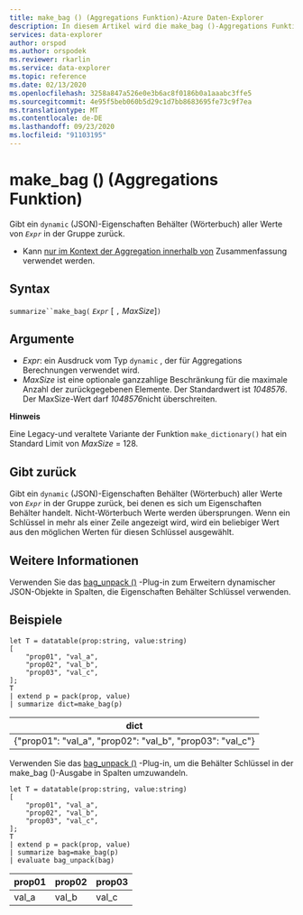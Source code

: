 ```yaml
---
title: make_bag () (Aggregations Funktion)-Azure Daten-Explorer
description: In diesem Artikel wird die make_bag ()-Aggregations Funktion in Azure Daten-Explorer beschrieben.
services: data-explorer
author: orspod
ms.author: orspodek
ms.reviewer: rkarlin
ms.service: data-explorer
ms.topic: reference
ms.date: 02/13/2020
ms.openlocfilehash: 3258a847a526e0e3b6ac8f0186b0a1aaabc3ffe5
ms.sourcegitcommit: 4e95f5beb060b5d29c1d7bb8683695fe73c9f7ea
ms.translationtype: MT
ms.contentlocale: de-DE
ms.lasthandoff: 09/23/2020
ms.locfileid: "91103195"
---
```

# <a name="make_bag-aggregation-function"></a>make_bag () (Aggregations Funktion)

Gibt ein `dynamic` (JSON)-Eigenschaften Behälter (Wörterbuch) aller Werte von *`Expr`* in der Gruppe zurück.

* Kann [nur im Kontext der Aggregation innerhalb von](summarizeoperator.md) Zusammenfassung verwendet werden.

## <a name="syntax"></a>Syntax

`summarize``make_bag(` *`Expr`* [ `,` *MaxSize*]`)`

## <a name="arguments"></a>Argumente

* *Expr*: ein Ausdruck vom Typ `dynamic` , der für Aggregations Berechnungen verwendet wird.
* *MaxSize* ist eine optionale ganzzahlige Beschränkung für die maximale Anzahl der zurückgegebenen Elemente. Der Standardwert ist *1048576*. Der MaxSize-Wert darf *1048576*nicht überschreiten.

**Hinweis**

Eine Legacy-und veraltete Variante der Funktion `make_dictionary()` hat ein Standard Limit von *MaxSize* = 128.

## <a name="returns"></a>Gibt zurück

Gibt ein `dynamic` (JSON)-Eigenschaften Behälter (Wörterbuch) aller Werte von *`Expr`* in der Gruppe zurück, bei denen es sich um Eigenschaften Behälter handelt.
Nicht-Wörterbuch Werte werden übersprungen.
Wenn ein Schlüssel in mehr als einer Zeile angezeigt wird, wird ein beliebiger Wert aus den möglichen Werten für diesen Schlüssel ausgewählt.

## <a name="see-also"></a>Weitere Informationen

Verwenden Sie das [bag_unpack ()](bag-unpackplugin.md) -Plug-in zum Erweitern dynamischer JSON-Objekte in Spalten, die Eigenschaften Behälter Schlüssel verwenden. 

## <a name="examples"></a>Beispiele

```kusto
let T = datatable(prop:string, value:string)
[
    "prop01", "val_a",
    "prop02", "val_b",
    "prop03", "val_c",
];
T
| extend p = pack(prop, value)
| summarize dict=make_bag(p)

```

|dict|
|----|
|{"prop01": "val_a", "prop02": "val_b", "prop03": "val_c"} |

Verwenden Sie das [bag_unpack ()](bag-unpackplugin.md) -Plug-in, um die Behälter Schlüssel in der make_bag ()-Ausgabe in Spalten umzuwandeln. 

```kusto
let T = datatable(prop:string, value:string)
[
    "prop01", "val_a",
    "prop02", "val_b",
    "prop03", "val_c",
];
T
| extend p = pack(prop, value)
| summarize bag=make_bag(p)
| evaluate bag_unpack(bag) 

```

|prop01|prop02|prop03|
|---|---|---|
|val_a|val_b|val_c|
